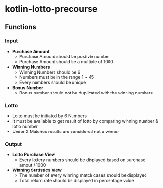 # kotlin-lotto-precourse
## Functions
### Input
- **Purchase Amount**
    - Purchase Amount should be postivie number
    - Purchase Amount should be a multiple of 1000
- **Winning Numbers**
    - Winning Numbers should be 6
    - Numbers must be in the range 1 ~ 45
    - Every numbers should be unique
- **Bonus Number**
    - Bonus number should not be duplicated with the winning numbers

### Lotto
- Lotto must be initiated by 6 Numbers
- It must be available to get result of lotto by comparing winning number & lotto number
- Under 2 Matches results are considered not a winner

### Output
- **Lotto Purchase View**
    - Every lottery numbers should be displayed based on purchase amout / 1000
- **Winning Statistics View**
    - The number of every winning match cases should be displayed 
    - Total return rate should be displayed in percentage value


